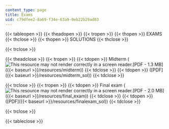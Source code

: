 ```yaml
---
content_type: page
title: Exams
uid: c79dfee2-8a69-f34e-63a9-0eb22b29ad03
---
```


{{< tableopen >}}
{{< theadopen >}}
{{< tropen >}}
{{< thopen >}}
EXAMS
{{< thclose >}}
{{< thopen >}}
SOLUTIONS
{{< thclose >}}

{{< trclose >}}

{{< theadclose >}}
{{< tropen >}}
{{< tdopen >}}
Midterm (![This resource may not render correctly in a screen reader.](/images/inacessible.gif)[PDF - 1.3 MB]({{< baseurl >}}/resources/midterm))
{{< tdclose >}}
{{< tdopen >}}
([PDF]({{< baseurl >}}/resources/midterm_sol))
{{< tdclose >}}

{{< trclose >}}
{{< tropen >}}
{{< tdopen >}}
Final exam (![This resource may not render correctly in a screen reader.](/images/inacessible.gif)[PDF - 2.0 MB]({{< baseurl >}}/resources/final_exam))
{{< tdclose >}}
{{< tdopen >}}
([PDF]({{< baseurl >}}/resources/finalexam_sol))
{{< tdclose >}}

{{< trclose >}}

{{< tableclose >}}